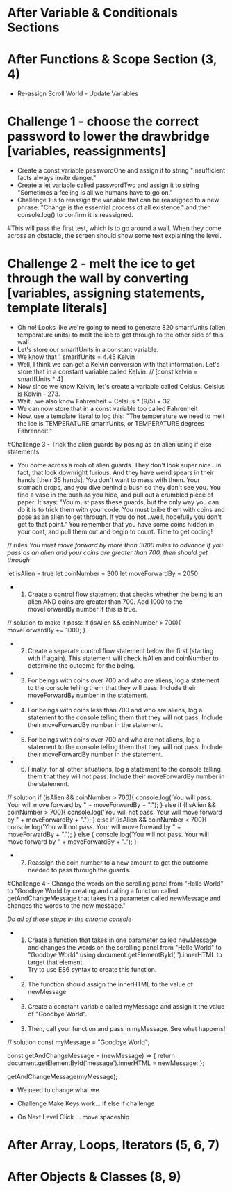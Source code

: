 
# After Variable & Conditionals Sections
# After Functions & Scope Section (3, 4)

* Re-assign Scroll World - Update Variables

# Challenge 1 - choose the correct password to lower the drawbridge [variables, reassignments]
- Create a const variable passwordOne and assign it to string "Insufficient facts always invite danger."
- Create a let variable called passwordTwo and assign it to string "Sometimes a feeling is all we humans have to go on."
- Challenge 1 is to reassign the variable that can be reassigned to a new phrase: "Change is the essential process of all existence." and then console.log() to confirm it is reassigned.

#This will pass the first test, which is to go around a wall.  When they come across an obstacle, the screen should show some text explaining the level.

# Challenge 2 - melt the ice to get through the wall by converting [variables, assigning statements, template literals]
- Oh no!  Looks like we're going to need to generate 820 smarlfUnits (alien temperature units) to melt the ice to get through to the other side of this wall.
- Let's store our smarlfUnits in a constant variable.
- We know that 1 smarlfUnits = 4.45 Kelvin
- Well, I think we can get a Kelvin conversion with that information.  Let's store that in a constant variable called Kelvin. // [const kelvin = smarlfUnits * 4]
- Now since we know Kelvin, let's create a variable called Celsius. Celsius is Kelvin - 273.
- Wait...we also know Fahrenheit = Celsius * (9/5) + 32
- We can now store that in a const variable too called Fahrenheit
- Now, use a template literal to log this: "The temperature we need to melt the ice is TEMPERATURE smarlfUnits, or TEMPERATURE degrees Fahrenheit."

#Challenge 3 - Trick the alien guards by posing as an alien using if else statements

- You come across a mob of alien guards.  They don't look super nice...in fact, that look downright furious.  And they have weird spears in their hands [their 35 hands].  You don't want to mess with them. Your stomach drops, and you dive behind a bush so they don't see you.  You find a vase in the bush as you hide, and pull out a crumbled piece of paper.  It says: "You must pass these guards, but the only way you can do it is to trick them with your code.  You must bribe them with coins and pose as an alien to get through.  If you do not...well, hopefully you don't get to that point."  You remember that you have some coins hidden in your coat, and pull them out and begin to count.  Time to get coding!

// rules
*You must move forward by more than 3000 miles to advance*
*If you pass as an alien and your coins are greater than 700, then should get through*

let isAlien = true
let coinNumber = 300
let moveForwardBy = 2050

- 1. Create a control flow statement that checks whether the being is an alien AND coins are greater than 700.  Add 1000 to the moveForwardBy number if this is true.

// solution
to make it pass:
if (isAlien && coinNumber > 700){
  moveForwardBy += 1000;
}

- 2. Create a separate control flow statement below the first (starting with if again). This statement will check isAlien and coinNumber to determine the outcome for the being.

- 3. For beings with coins over 700 and who are aliens, log a statement to the console telling them that they will pass. Include their moveForwardBy number in the statement.

- 4. For beings with coins less than 700 and who are aliens, log a statement to the console telling them that they will not pass. Include their moveForwardBy number in the statement.

- 5. For beings with coins over 700 and who are not aliens, log a statement to the console telling them that they will not pass. Include their moveForwardBy number in the statement.

- 6. Finally, for all other situations, log a statement to the console telling them that they will not pass. Include their moveForwardBy number in the statement.

// solution
if (isAlien && coinNumber > 700){
  console.log('You will pass. Your will move forward by " + moveForwardBy + ".");
} else if (!isAlien && coinNumber > 700){
  console.log('You will not pass. Your will move forward by " + moveForwardBy + ".");
} else if (isAlien && coinNumber < 700){
  console.log('You will not pass. Your will move forward by " + moveForwardBy + ".");
} else {
  console.log('You will not pass. Your will move forward by " + moveForwardBy + ".");
}

- 7. Reassign the coin number to a new amount to get the outcome needed to pass through the guards.

#Challenge 4 - Change the words on the scrolling panel from "Hello World" to "Goodbye World by creating and calling a function called getAndChangeMessage that takes in a parameter called newMessage and changes the words to the new message."

*Do all of these steps in the chrome console*
- 1. Create a function that takes in one parameter called newMessage and changes the words on the scrolling panel from "Hello World" to "Goodbye World" using document.getElementById('<target id>').innerHTML to target that element.  
Try to use ES6 syntax to create this function.
- 2. The function should assign the innerHTML to the value of newMessage
- 3. Create a constant variable called myMessage and assign it the value of "Goodbye World".
- 3. Then, call your function and pass in myMessage.  See what happens!

//  solution
const myMessage = "Goodbye World";

const getAndChangeMessage = (newMessage) => {
  return document.getElementById('message').innerHTML = newMessage;
};

getAndChangeMessage(myMessage);


- We need to change what we
* Challenge Make Keys work... if else if challenge


* On Next Level Click ... move spaceship





# After Array, Loops, Iterators (5, 6, 7)



# After Objects & Classes (8, 9)

